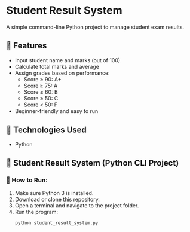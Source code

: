 # Student Result System

A simple command-line Python project to manage student exam results.

## 🔧 Features
- Input student name and marks (out of 100)
- Calculate total marks and average
- Assign grades based on performance:
  - Score ≥ 90: A+
  - Score ≥ 75: A
  - Score ≥ 60: B
  - Score ≥ 50: C
  - Score < 50: F
- Beginner-friendly and easy to run

## 📂 Technologies Used
- Python

## 🚀 Student Result System (Python CLI Project)

### 📂 How to Run:
1. Make sure Python 3 is installed.
2. Download or clone this repository.
3. Open a terminal and navigate to the project folder.
4. Run the program:
   ```bash
   python student_result_system.py
